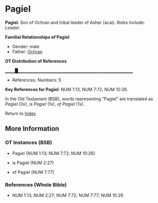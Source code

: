 # Pagiel
**Pagiel**. 
Son of Ochran and tribal leader of Asher (acai). 
Roles include: 
_Leader_. 




**Familial Relationships of Pagiel**


* Gender: male
* Father: [Ochran](Ochran.md)


**OT Distribution of References**

▁▁▁█▁▁▁▁▁▁▁▁▁▁▁▁▁▁▁▁▁▁▁▁▁▁▁▁▁▁▁▁▁▁▁▁▁▁▁
* References: Numbers: 5



**Key References for Pagiel**: 
NUM 1:13, NUM 7:72, NUM 10:26. 


In the Old Testament (BSB), words representing “Pagiel” are translated as 
*Pagiel* (3x), *is Pagiel* (1x), *of Pagiel* (1x). 




Return to [Index](00-Index.md)

## More Information

### OT Instances (BSB)

* Pagiel (NUM 1:13; NUM 7:72; NUM 10:26)

* is Pagiel (NUM 2:27)

* of Pagiel (NUM 7:77)



### References (Whole Bible)

* NUM 1:13; NUM 2:27; NUM 7:72; NUM 7:77; NUM 10:26



